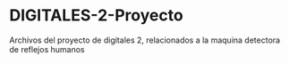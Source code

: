 # DIGITALES-2-Proyecto
Archivos del proyecto de digitales 2,  relacionados a la maquina detectora de reflejos humanos 
